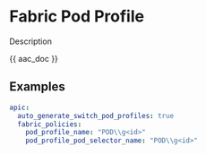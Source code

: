 # Fabric Pod Profile

Description

{{ aac_doc }}

## Examples

```yaml
apic:
  auto_generate_switch_pod_profiles: true
  fabric_policies:
    pod_profile_name: "POD\\g<id>"
    pod_profile_pod_selector_name: "POD\\g<id>"
```
